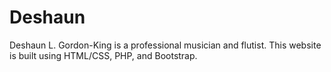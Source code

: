 # Deshaun 

Deshaun L. Gordon-King is a professional musician and flutist. This website is built using HTML/CSS, PHP, and Bootstrap. 
